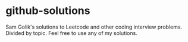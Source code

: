 # github-solutions
Sam Golik's solutions to Leetcode and other coding interview problems.
Divided by topic.
Feel free to use any of my solutions.
